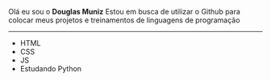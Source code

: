 Olá eu sou o <strong>Douglas Muniz</strong> Estou em busca de utilizar o Github para colocar meus projetos e treinamentos de linguagens de programação

__________________________________________________________________________________________________________________________________________________

* HTML
* CSS
* JS
* Estudando Python

